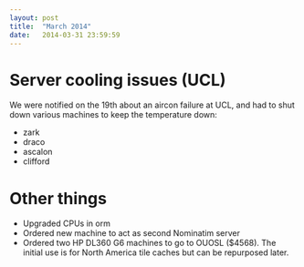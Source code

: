 ```yaml
---
layout: post
title:  "March 2014"
date:   2014-03-31 23:59:59
---
```


# Server cooling issues (UCL)

We were notified on the 19th about an aircon failure at UCL, and had to shut down various machines to keep the temperature down:

* zark
* draco
* ascalon
* clifford

# Other things

* Upgraded CPUs in orm
* Ordered new machine to act as second Nominatim server
* Ordered two HP DL360 G6 machines to go to OUOSL ($4568). The initial use is for North America tile caches but can be repurposed later.
